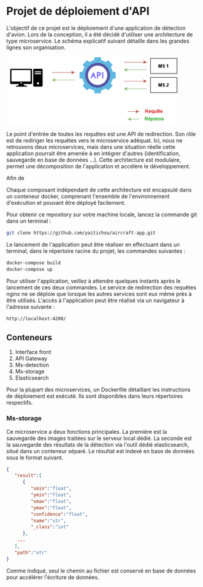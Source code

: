 # Projet de déploiement d'API


L'objectif de ce projet est le déploiement d'une application de détection d'avion. Lors de la conception, il a été décidé d'utiliser une architecture de type microservice. Le schéma explicatif suivant détaille dans les grandes lignes son organisation.

![Microservices](/graphics/architecture_microservice.png)

Le point d'entrée de toutes les requêtes est une API de redirection. Son rôle est de rediriger les requêtes vers le microservice adéquat. Ici, nous ne retrouvons deux microservices, mais dans une situation réelle cette application pourrait être amenée à en intégrer d'autres (identification, sauvegarde en base de données ...). Cette architecture est modulaire, permet une décomposition de l'application et accélère le développement.

Afin de 


Chaque composant indépendant de cette architecture est encapsulé dans un conteneur docker, comprenant l'ensemble de l'environnement d'exécution et pouvant être déployé facilement.

Pour obtenir ce repository sur votre machine locale, lancez la commande git dans un terminal :

```bash 
git clone https://github.com/yaitichou/aircraft-app.git
```

Le lancement de l'application peut être réaliser en effectuant dans un terminal, dans le répertoire racine du projet, les commandes suivantes :

```bash 
docker-compose build
docker-compose up
```

Pour utiliser l'application, veillez à attendre quelques instants après le lancement de ces deux commandes. Le service de redirection des requêtes nginx ne se déploie que lorsque les autres services sont eux même près à être utilisés. L'accès à l'application peut être réalisé via un navigateur à l'adresse suivante :

```bash 
http://localhost:4200/
```

## Conteneurs

1. Interface front
2. API Gateway
3. Ms-detection
4. Ms-storage
4. Elasticsearch

Pour la plupart des microservices, un Dockerfile détaillant les instructions de déploiement est exécuté. Ils sont disponibles dans leurs répertoires respectifs. 




### Ms-storage

Ce microservice a deux fonctions principales. La première est la sauvegarde des images traitées sur le serveur local dédié. La seconde est la sauvegarde des résultats de la détection via l'outil dédié elasticsearch, situé dans un conteneur séparé. Le résultat est indexé en base de données sous le format suivant.

```json
{
   "result":[
      {
         "xmin":"float",
         "ymin":"float",
         "xmax":"float",
         "ymax":"float",
         "confidence":"float",
         "name":"str",
         "_class":"int"
      },
    ...
   ],
   "path":"str"
}
```

Comme indiqué, seul le chemin au fichier est conservé en base de données pour accélérer l'écriture de données.